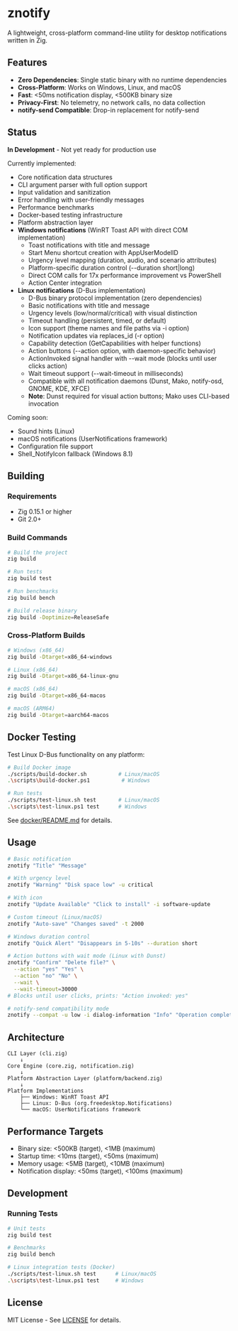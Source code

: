 # znotify

A lightweight, cross-platform command-line utility for desktop notifications written in Zig.

## Features

- **Zero Dependencies**: Single static binary with no runtime dependencies
- **Cross-Platform**: Works on Windows, Linux, and macOS
- **Fast**: <50ms notification display, <500KB binary size
- **Privacy-First**: No telemetry, no network calls, no data collection
- **notify-send Compatible**: Drop-in replacement for notify-send

## Status

**In Development** - Not yet ready for production use

Currently implemented:
- Core notification data structures
- CLI argument parser with full option support
- Input validation and sanitization
- Error handling with user-friendly messages
- Performance benchmarks
- Docker-based testing infrastructure
- Platform abstraction layer
- **Windows notifications** (WinRT Toast API with direct COM implementation)
  - Toast notifications with title and message
  - Start Menu shortcut creation with AppUserModelID
  - Urgency level mapping (duration, audio, and scenario attributes)
  - Platform-specific duration control (--duration short|long)
  - Direct COM calls for 17x performance improvement vs PowerShell
  - Action Center integration
- **Linux notifications** (D-Bus implementation)
  - D-Bus binary protocol implementation (zero dependencies)
  - Basic notifications with title and message
  - Urgency levels (low/normal/critical) with visual distinction
  - Timeout handling (persistent, timed, or default)
  - Icon support (theme names and file paths via -i option)
  - Notification updates via replaces_id (-r option)
  - Capability detection (GetCapabilities with helper functions)
  - Action buttons (--action option, with daemon-specific behavior)
  - ActionInvoked signal handler with --wait mode (blocks until user clicks action)
  - Wait timeout support (--wait-timeout in milliseconds)
  - Compatible with all notification daemons (Dunst, Mako, notify-osd, GNOME, KDE, XFCE)
  - **Note**: Dunst required for visual action buttons; Mako uses CLI-based invocation

Coming soon:
- Sound hints (Linux)
- macOS notifications (UserNotifications framework)
- Configuration file support
- Shell_NotifyIcon fallback (Windows 8.1)

## Building

### Requirements

- Zig 0.15.1 or higher
- Git 2.0+

### Build Commands

```bash
# Build the project
zig build

# Run tests
zig build test

# Run benchmarks
zig build bench

# Build release binary
zig build -Doptimize=ReleaseSafe
```

### Cross-Platform Builds

```bash
# Windows (x86_64)
zig build -Dtarget=x86_64-windows

# Linux (x86_64)
zig build -Dtarget=x86_64-linux-gnu

# macOS (x86_64)
zig build -Dtarget=x86_64-macos

# macOS (ARM64)
zig build -Dtarget=aarch64-macos
```

## Docker Testing

Test Linux D-Bus functionality on any platform:

```bash
# Build Docker image
./scripts/build-docker.sh          # Linux/macOS
.\scripts\build-docker.ps1          # Windows

# Run tests
./scripts/test-linux.sh test       # Linux/macOS
.\scripts\test-linux.ps1 test      # Windows
```

See [docker/README.md](docker/README.md) for details.

## Usage

```bash
# Basic notification
znotify "Title" "Message"

# With urgency level
znotify "Warning" "Disk space low" -u critical

# With icon
znotify "Update Available" "Click to install" -i software-update

# Custom timeout (Linux/macOS)
znotify "Auto-save" "Changes saved" -t 2000

# Windows duration control
znotify "Quick Alert" "Disappears in 5-10s" --duration short

# Action buttons with wait mode (Linux with Dunst)
znotify "Confirm" "Delete file?" \
  --action "yes" "Yes" \
  --action "no" "No" \
  --wait \
  --wait-timeout=30000
# Blocks until user clicks, prints: "Action invoked: yes"

# notify-send compatibility mode
znotify --compat -u low -i dialog-information "Info" "Operation complete"
```

## Architecture

```
CLI Layer (cli.zig)
    ↓
Core Engine (core.zig, notification.zig)
    ↓
Platform Abstraction Layer (platform/backend.zig)
    ↓
Platform Implementations
    ├── Windows: WinRT Toast API
    ├── Linux: D-Bus (org.freedesktop.Notifications)
    └── macOS: UserNotifications framework
```

## Performance Targets

- Binary size: <500KB (target), <1MB (maximum)
- Startup time: <10ms (target), <50ms (maximum)
- Memory usage: <5MB (target), <10MB (maximum)
- Notification display: <50ms (target), <100ms (maximum)

## Development

### Running Tests

```bash
# Unit tests
zig build test

# Benchmarks
zig build bench

# Linux integration tests (Docker)
./scripts/test-linux.sh test      # Linux/macOS
.\scripts\test-linux.ps1 test     # Windows
```

## License

MIT License - See [LICENSE](LICENSE) for details.
